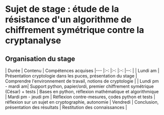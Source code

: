 # Sujet de stage : étude de la résistance d'un algorithme de chiffrement symétrique contre la cryptanalyse

## Organisation du stage
|   Durée       |   Contenu |   Compétences acquises
|---            |:-:    |:-:    |:-:    |--:    |
| Lundi am | Présentation cryptologie dans les puces, présentation du stage | Comprendre l'environnement de travail, notions de cryptologie | 
| Lundi pm - mardi am| Support python, papier/ordi, premier chiffrement symétrique (César) + tests | Bases en python, réflexion mathématique et algorithmique
| Mardi pm - jeudi pm | Réflexion contre-mesures, codes python et tests | réflexion sur un sujet en cryptographie, autonomie
| Vendredi | Conclusion, présentation des résultats | Restitution des connaissances |



